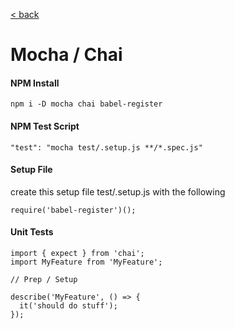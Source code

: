 [< back](./SETUP.md)

# Mocha / Chai

#### NPM Install
```
npm i -D mocha chai babel-register
```

#### NPM Test Script
```
"test": "mocha test/.setup.js **/*.spec.js"
```

#### Setup File
create this setup file test/.setup.js with the following
```
require('babel-register')();
```

#### Unit Tests
```
import { expect } from 'chai';
import MyFeature from 'MyFeature';

// Prep / Setup

describe('MyFeature', () => {
  it('should do stuff');
});
```